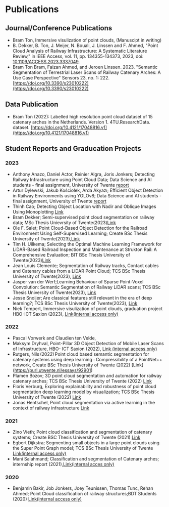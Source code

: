 # Publications
## Journal/Conference Publications
- Bram Ton, Immersive visulization of point clouds, (Manuscipt in writing)
- B. Dekker, B. Ton, J. Meijer, N. Bouali, J. Linssen and F. Ahmed, "Point Cloud Analysis of Railway Infrastructure: A Systematic Literature Review," in IEEE Access, vol. 11, pp. 134355-134373, 2023, doi: [10.1109/ACCESS.2023.3337049](https://doi.org/10.1109/ACCESS.2023.3337049).
- Bram Ton Bram, Faizan Ahmed, and Jeroen Linssen. 2023. "Semantic Segmentation of Terrestrial Laser Scans of Railway Catenary Arches: A Use Case Perspective" Sensors 23, no. 1: 222. [https://doi.org/10.3390/s23010222](https://doi.org/10.3390/s23010222)
## Data Publication
- Bram Ton (2022): Labelled high resolution point cloud dataset of 15 catenary arches in the Netherlands. Version 1. 4TU.ResearchData. dataset. [https://doi.org/10.4121/17048816.v1](https://doi.org/10.4121/17048816.v1)
## Student Reports and Graducation Projects
### 2023
- Anthony Anazo, Daniel Actor, Reinier Algra, Joris Jonkers; Detecting Railway Infrastructure using Point Cloud Data; Data Science and AI students - final assignment, University of Twente [report](ds_ai_parta2_object_detection.pdf)
- Artur Dylewski, Jakub Kościołek, Arda Akyazı; Efficient Object Detection in Railway Environments using YOLOv8; Data Science and AI students - final assignment, University of Twente [report](ds_ai_sign_detection.pdf)
- Thinh Cao; Detecting Object Location with Nadir and Oblique Images Using Monoplotting [Link](https://github.com/SaxionAMI/2023-TFF-DTspoor-Thinh)
- Bram Dekker; Semi-supervised point cloud segmentation on railway data; MSc Thesis Unievrsity of Twente(2023)[Link](https://purl.utwente.nl/essays/97076)
- Ole F. Salet; Point Cloud-Based Object Detection for the Railroad Environment Using Self-Supervised Learning; Create BSc Thesis University of Twente(2023),[Link](https://purl.utwente.nl/essays/96518)
- Tim H. Uilkema; Selecting the Optimal Machine Learning Framework for LiDAR-Based Railroad Inspection and Maintenance at Strukton Rail: A Comprehensive Evaluation; BIT BSc Thesis University of Twente(2023)[Link](https://purl.utwente.nl/essays/96346)
- Jean Louis Clemente; Segmentation of Railway tracks, Contact cables and Catenary cables from a LiDAR Point Cloud; TCS BSc Thesis University of Twente(2023), [Link](https://purl.utwente.nl/essays/96550)
- Jasper van der Werf;Learning Behaviour of Sparse Point-Voxel Convolution: Semantic Segmentation of Railway LiDAR scans; TCS BSc Thesis University of Twente(2023), [Link](https://purl.utwente.nl/essays/96106)
- Jesse Snoijer; Are classical features still relevant in the era of deep learning?; TCS BSc Thesis University of Twente(2023), [Link](https://purl.utwente.nl/essays/96420)
- Niek Tempert, Immersive visulization of point clouds, graduation project HBO-ICT Saxion  (2023), [Link(internal access only)](https://saxion.sharepoint.com/:b:/r/teams/o365-team005584/Gedeelde%20documenten/DTspoor/Education/2022-Graduation-Niek/DTspoor%20-%20Tempert,%20Niek%20-%20Afstudeerdossier%20Point%20clouds%20in%20augmented%20reality.pdf?csf=1&web=1&e=EVnIdC)
### 2022
- Pascal Vorwerk and Claudien ten Velde,
- Maksym Dryhval, Point-Pillar 3D Object Detection of Mobile Laser Scans of Infrastructure, HBO- ICT Saxion (2022), [Link (internal access only)](https://saxion.sharepoint.com/:b:/r/teams/o365-team005584/Gedeelde%20documenten/DTspoor/Education/2023-Research%20Assignment-Maksym/Point-Pillar%203D%20Object%20Detection%20of%20Terrestrial%20Laser%20Scans%20of%20Railway%20(2).pdf?csf=1&web=1&e=G3jfFa) 
- Rutgers, Nils (2022) Point cloud based semantic segmentation for catenary systems using deep learning : Compressibility of a PointNet++ network, Create BSc Thesis University of Twente (2022) [Link] (https://purl.utwente.nl/essays/92901) 
- Plamen Bozov; 3D point cloud segmentation and automation for railway catenary arches; TCS BSc Thesis University of Twente (2022) [Link](https://purl.utwente.nl/essays/91791)
- Floris Verburg, Exploring explainability and robustness of point cloud segmentation deep learning model by visualization; TCS BSc Thesis University of Twente (2022) [Link](https://purl.utwente.nl/essays/89440)
- Jonas Hentschel, Point cloud segmentation via active learning in the context
of railway infrastructure [Link](https://purl.utwente.nl/essays/94542)
### 2021
- Zino Vieth; Point cloud classification and segmentation of catenary systems; Create BSC Thesis University of Twente (2021) [Link](https://purl.utwente.nl/essays/89565)
- Egbert Dijkstra; Segmenting small objects in a large point clouds using the Super Point Graph model; TCS BSc Thesis University of Twente [Link(internal access only)](https://saxion.sharepoint.com/:b:/r/teams/o365-team005584/Gedeelde%20documenten/General/Education/2021%20-%20TCS%20graduation%20-%20Egbert%20Dijkstra/bachref_final_paper_2021%20(3).pdf?csf=1&web=1&e=ewwNQV)
- Mani Salahmand; Classification and segmentation of Catenary arches; internship report (2021),[Link(internal acces only)](https://saxion.sharepoint.com/:b:/r/teams/o365-team005584/Gedeelde%20documenten/General/Education/2021%20-%20ACS%20internship%20-%20Mani%20Salahmand/final_document_v1.0.pdf?csf=1&web=1&e=PLnun1)
### 2020
- Benjamin Bakir, Job Jonkers, Joey Teunissen, Thomas Tunc, Rehan Ahmed; Point Cloud classification of railway structures;BDT Students (2020) [Link(internal access only)](https://saxion.sharepoint.com/:b:/r/teams/o365-team005584/Gedeelde%20documenten/General/Education/2020%20-%20BDT%20students/20201112%20Research%20Report.pdf?csf=1&web=1&e=fgiau6)
